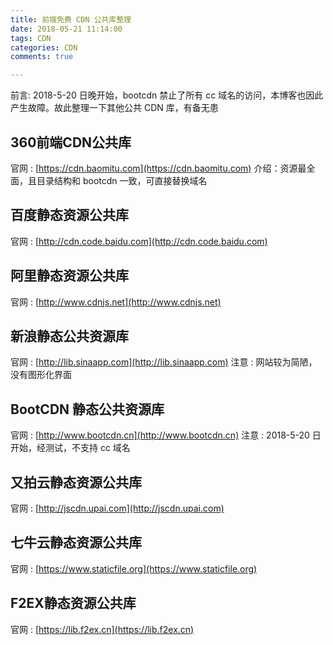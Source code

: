 ```yaml
---
title: 前端免费 CDN 公共库整理
date: 2018-05-21 11:14:00
tags: CDN
categories: CDN
comments: true

---
```


前言: 2018-5-20 日晚开始，bootcdn 禁止了所有 cc 域名的访问，本博客也因此产生故障。故此整理一下其他公共 CDN 库，有备无患
<!--more-->
## 360前端CDN公共库
官网 : [https://cdn.baomitu.com](https://cdn.baomitu.com)
介绍：资源最全面，且目录结构和 bootcdn 一致，可直接替换域名

## 百度静态资源公共库
官网 : [http://cdn.code.baidu.com](http://cdn.code.baidu.com)

## 阿里静态资源公共库
官网 : [http://www.cdnjs.net](http://www.cdnjs.net)

## 新浪静态公共资源库
官网 : [http://lib.sinaapp.com](http://lib.sinaapp.com)
注意 : 网站较为简陋，没有图形化界面

## BootCDN 静态公共资源库
官网 : [http://www.bootcdn.cn](http://www.bootcdn.cn)
注意 : 2018-5-20 日开始，经测试，不支持 cc 域名

## 又拍云静态资源公共库
官网 : [http://jscdn.upai.com](http://jscdn.upai.com)

## 七牛云静态资源公共库
官网 : [https://www.staticfile.org](https://www.staticfile.org)

## F2EX静态资源公共库
官网 : [https://lib.f2ex.cn](https://lib.f2ex.cn)